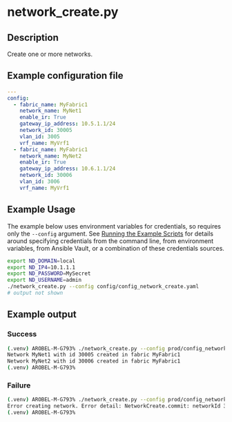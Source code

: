 # network_create.py

## Description

Create one or more networks.

## Example configuration file

``` yaml title="config/config_network_create.yaml"
---
config:
  - fabric_name: MyFabric1
    network_name: MyNet1
    enable_ir: True
    gateway_ip_address: 10.5.1.1/24
    network_id: 30005
    vlan_id: 3005
    vrf_name: MyVrf1
  - fabric_name: MyFabric1
    network_name: MyNet2
    enable_ir: True
    gateway_ip_address: 10.6.1.1/24
    network_id: 30006
    vlan_id: 3006
    vrf_name: MyVrf1
```

## Example Usage

The example below uses environment variables for credentials, so requires
only the `--config` argument.  See [Running the Example Scripts]
for details around specifying credentials from the command line, from
environment variables, from Ansible Vault, or a combination of these
credentials sources.

[Running the Example Scripts]: ../setup/running-the-example-scripts.md

``` bash
export ND_DOMAIN=local
export ND_IP4=10.1.1.1
export ND_PASSWORD=MySecret
export ND_USERNAME=admin
./network_create.py --config config/config_network_create.yaml
# output not shown
```

## Example output

### Success

``` bash
(.venv) AROBEL-M-G793% ./network_create.py --config prod/config_network_create.yaml
Network MyNet1 with id 30005 created in fabric MyFabric1
Network MyNet2 with id 30006 created in fabric MyFabric1
(.venv) AROBEL-M-G793%
```

### Failure

``` bash
(.venv) AROBEL-M-G793% ./network_create.py --config prod/config_network_create.yaml
Error creating network. Error detail: NetworkCreate.commit: networkId 30005 already exists in fabric MyFabric1. Delete it before calling NetworkCreate.commit
(.venv) AROBEL-M-G793%
```

